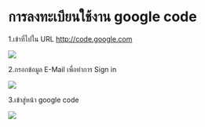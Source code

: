 # การลงทะเบียนใช้งาน google code #



1.เข้าที่ไปใน URL http://code.google.com

<img src='https://sdm53124.googlecode.com/svn/88.png' />

2.กรอกข้อมูล E-Mail เพื่อทำการ Sign in

<img src='https://sdm53124.googlecode.com/svn/89.png' />

3.เข้าสู่หน้า google code

<img src='https://sdm53124.googlecode.com/svn/87.png' />
